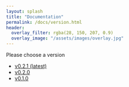 ```yaml
---
layout: splash
title: "Documentation"
permalink: /docs/version.html
header:
  overlay_filter: rgba(28, 150, 207, 0.9)
  overlay_image: "/assets/images/overlay.jpg"
---
```


Please choose a version
- [v0.2.1 (latest)]
- [v0.2.0]
- [v0.1.0]

[v0.2.1 (latest)]: /docs/latest/api/application
[v0.2.0]: /docs/0.2.0/api/application
[v0.1.0]: /docs/0.1.0/api/application